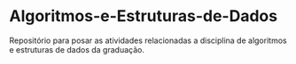 # Algoritmos-e-Estruturas-de-Dados
Repositório para posar as atividades relacionadas a disciplina de algoritmos e estruturas de dados da graduação.
